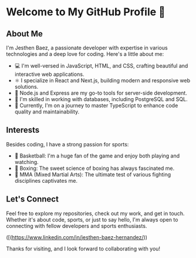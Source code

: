 # Welcome to My GitHub Profile 👋

## About Me

I'm Jesthen Baez, a passionate developer with expertise in various technologies and a deep love for coding. Here's a little about me:

- 💻 I'm well-versed in JavaScript, HTML, and CSS, crafting beautiful and interactive web applications.
- ⚛️ I specialize in React and Next.js, building modern and responsive web solutions.
- 📁 Node.js and Express are my go-to tools for server-side development.
- 🐘 I'm skilled in working with databases, including PostgreSQL and SQL.
- 📘 Currently, I'm on a journey to master TypeScript to enhance code quality and maintainability.

## Interests

Besides coding, I have a strong passion for sports:

- 🏀 Basketball: I'm a huge fan of the game and enjoy both playing and watching.
- 🥊 Boxing: The sweet science of boxing has always fascinated me.
- 🥋 MMA (Mixed Martial Arts): The ultimate test of various fighting disciplines captivates me.

## Let's Connect

Feel free to explore my repositories, check out my work, and get in touch. Whether it's about code, sports, or just to say hello, I'm always open to connecting with fellow developers and sports enthusiasts.

([(https://www.linkedin.com/in/jesthen-baez-hernandez/))

Thanks for visiting, and I look forward to collaborating with you!

